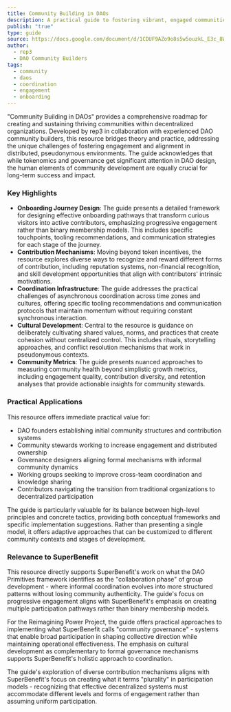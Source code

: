 ```yaml
---
title: Community Building in DAOs
description: A practical guide to fostering vibrant, engaged communities within decentralized autonomous organizations, addressing key challenges and opportunities in web3 community development.
publish: "true"
type: guide
source: https://docs.google.com/document/d/1CDUF9AZo9o8s5w5ouzkL_E3c_8WGx23FUv6mjLhYRuY/mobilebasic
author:
  - rep3
  - DAO Community Builders
tags:
  - community
  - daos
  - coordination
  - engagement
  - onboarding
---
```


"Community Building in DAOs" provides a comprehensive roadmap for creating and sustaining thriving communities within decentralized organizations. Developed by rep3 in collaboration with experienced DAO community builders, this resource bridges theory and practice, addressing the unique challenges of fostering engagement and alignment in distributed, pseudonymous environments. The guide acknowledges that while tokenomics and governance get significant attention in DAO design, the human elements of community development are equally crucial for long-term success and impact.

### Key Highlights
- **Onboarding Journey Design**: The guide presents a detailed framework for designing effective onboarding pathways that transform curious visitors into active contributors, emphasizing progressive engagement rather than binary membership models. This includes specific touchpoints, tooling recommendations, and communication strategies for each stage of the journey.
- **Contribution Mechanisms**: Moving beyond token incentives, the resource explores diverse ways to recognize and reward different forms of contribution, including reputation systems, non-financial recognition, and skill development opportunities that align with contributors' intrinsic motivations.
- **Coordination Infrastructure**: The guide addresses the practical challenges of asynchronous coordination across time zones and cultures, offering specific tooling recommendations and communication protocols that maintain momentum without requiring constant synchronous interaction.
- **Cultural Development**: Central to the resource is guidance on deliberately cultivating shared values, norms, and practices that create cohesion without centralized control. This includes rituals, storytelling approaches, and conflict resolution mechanisms that work in pseudonymous contexts.
- **Community Metrics**: The guide presents nuanced approaches to measuring community health beyond simplistic growth metrics, including engagement quality, contribution diversity, and retention analyses that provide actionable insights for community stewards.

### Practical Applications

This resource offers immediate practical value for:

- DAO founders establishing initial community structures and contribution systems
- Community stewards working to increase engagement and distributed ownership
- Governance designers aligning formal mechanisms with informal community dynamics
- Working groups seeking to improve cross-team coordination and knowledge sharing
- Contributors navigating the transition from traditional organizations to decentralized participation

The guide is particularly valuable for its balance between high-level principles and concrete tactics, providing both conceptual frameworks and specific implementation suggestions. Rather than presenting a single model, it offers adaptive approaches that can be customized to different community contexts and stages of development.

### Relevance to SuperBenefit

This resource directly supports SuperBenefit's work on what the DAO Primitives framework identifies as the "collaboration phase" of group development - where informal coordination evolves into more structured patterns without losing community authenticity. The guide's focus on progressive engagement aligns with SuperBenefit's emphasis on creating multiple participation pathways rather than binary membership models.

For the Reimagining Power Project, the guide offers practical approaches to implementing what SuperBenefit calls "community governance" - systems that enable broad participation in shaping collective direction while maintaining operational effectiveness. The emphasis on cultural development as complementary to formal governance mechanisms supports SuperBenefit's holistic approach to coordination.

The guide's exploration of diverse contribution mechanisms aligns with SuperBenefit's focus on creating what it terms "plurality" in participation models - recognizing that effective decentralized systems must accommodate different levels and forms of engagement rather than assuming uniform participation.